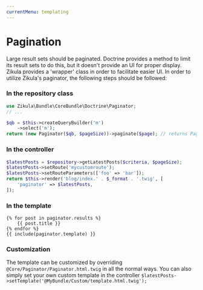 ```yaml
---
currentMenu: templating
---
```

# Pagination

Large result sets should be paginated. Doctrine provides a method to limit its result sets to do this, but it doesn't
provide an UI for proper display. Zikula provides a 'wrapper' class in order to facilitate easier UI. 
In order to utilize Zikula's paginator, the following steps should be followed:

### In the repository class

```php
use Zikula\Bundle\CoreBundle\Doctrine\Paginator;
// ...

$qb = $this->createQueryBuilder('m')
    ->select('m');
return (new Paginator($qb, $pageSize))->paginate($page); // returns Paginator object
```

### In the controller

```php
$latestPosts = $repository->getLatestPosts($criteria, $pageSize);
$latestPosts->setRoute('mycustomroute');
$latestPosts->setRouteParameters(['foo' => 'bar']);
return $this->render('blog/index.' . $_format . '.twig', [
    'paginator' => $latestPosts,
]);
```

### In the template

```twig
{% for post in paginator.results %}
    {{ post.title }}
{% endfor %}
{{ include(paginator.template) }}
```

### Customization

The template can be customized by overriding `@Core/Paginator/Paginator.html.twig` in all the normal ways.
You can also simply set your own custom template in the controller `$latestPosts->setTemplate('@MyBundle/Custom/template.html.twig');`
